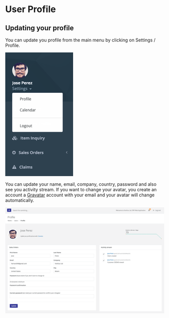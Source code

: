 # User Profile

## Updating your profile 

You can update you profile from the main menu by clicking on Settings / Profile. 

![](../../.gitbook/assets/screen-shot-2019-04-05-at-4.53.24-pm.png)

You can update your name, email, company, country, password and also see you activity stream. If you want to change your avatar, you create an account a [Gravatar](https://en.gravatar.com/) account with your email and your avatar will change automatically.

![](../../.gitbook/assets/screen-shot-2019-04-05-at-4.48.20-pm.png)

